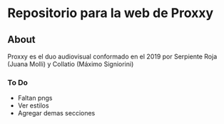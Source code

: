 # Repositorio para la web de Proxxy

## About
Proxxy es el duo audiovisual conformado en el 2019 por Serpiente Roja (Juana Molli) y Collatio (Máximo Signiorini)

### To Do

* Faltan pngs
* Ver estilos
* Agregar demas secciones

